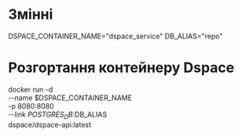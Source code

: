# Змінні
DSPACE_CONTAINER_NAME="dspace_service"
DB_ALIAS="repo"
# Розгортання контейнеру Dspace
docker run -d \
  --name $DSPACE_CONTAINER_NAME \
  -p 8080:8080 \
  --link $POSTGRES_DB:$DB_ALIAS \
  dspace/dspace-api:latest

